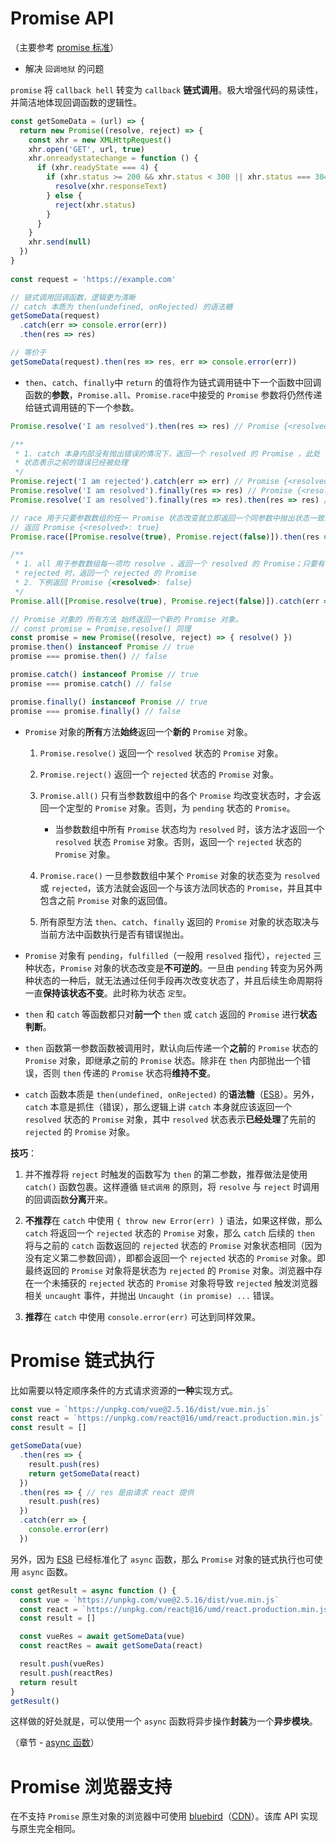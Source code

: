 # Promise API

（主要参考 [promise 标准][promise-standard]）

- 解决 `回调地狱` 的问题

`promise` 将 `callback hell` 转变为 `callback` **链式调用**。极大增强代码的易读性，并简洁地体现回调函数的逻辑性。

```js
const getSomeData = (url) => {
  return new Promise((resolve, reject) => {
    const xhr = new XMLHttpRequest()
    xhr.open('GET', url, true)
    xhr.onreadystatechange = function () {
      if (xhr.readyState === 4) {
        if (xhr.status >= 200 && xhr.status < 300 || xhr.status === 304) {
          resolve(xhr.responseText)
        } else {
          reject(xhr.status)
        }
      }
    }
    xhr.send(null)
  })
}
 
const request = 'https://example.com'

// 链式调用回调函数，逻辑更为清晰
// catch 本质为 then(undefined, onRejected) 的语法糖
getSomeData(request)
  .catch(err => console.error(err))
  .then(res => res)

// 等价于
getSomeData(request).then(res => res, err => console.error(err))
```

- `then`、`catch`、`finally`中 `return` 的值将作为链式调用链中下一个函数中回调函数的**参数**，`Promise.all`、`Promise.race`中接受的 `Promise` 参数将仍然传递给链式调用链的下一个参数。

```js
Promise.resolve('I am resolved').then(res => res) // Promise {<resolved>: "I am resolved"}

/**
 * 1. catch 本身内部没有抛出错误的情况下，返回一个 resolved 的 Promise ，此处 `resolved`
 * 状态表示之前的错误已经被处理
 */
Promise.reject('I am rejected').catch(err => err) // Promise {<resolved>: "I am rejected"}
Promise.resolve('I am resolved').finally(res => res) // Promise {<resolved>: "I am resolved"}
Promise.resolve('I am resolved').finally(res => res).then(res => res) // 同上

// race 用于只要参数数组的任一 Promise 状态改变就立即返回一个同参数中抛出状态一致的 Promise
// 返回 Promise {<resolved>: true}
Promise.race([Promise.resolve(true), Promise.reject(false)]).then(res => res)

/**
 * 1. all 用于参数数组每一项均 resolve ，返回一个 resolved 的 Promise；只要有一项为
 * rejected 时，返回一个 rejected 的 Promise
 * 2. 下例返回 Promise {<resolved>: false}
 */
Promise.all([Promise.resolve(true), Promise.reject(false)]).catch(err => err)

// Promise 对象的 所有方法 始终返回一个新的 Promise 对象。
// const promise = Promise.resolve() 同理
const promise = new Promise((resolve, reject) => { resolve() })
promise.then() instanceof Promise // true
promise === promise.then() // false

promise.catch() instanceof Promise // true
promise === promise.catch() // false

promise.finally() instanceof Promise // true
promise === promise.finally() // false
```

- `Promise` 对象的**所有**方法**始终**返回一个**新的** `Promise` 对象。

    1. `Promise.resolve()` 返回一个 `resolved` 状态的 `Promise` 对象。

    2. `Promise.reject()` 返回一个 `rejected` 状态的 `Promise` 对象。

    3. `Promise.all()` 只有当参数数组中的各个 `Promise` 均改变状态时，才会返回一个定型的 `Promise` 对象。否则，为 `pending` 状态的 `Promise`。
    
        - 当参数数组中所有 `Promise` 状态均为 `resolved` 时，该方法才返回一个 `resolved` 状态 `Promise` 对象。否则，返回一个 `rejected` 状态的 `Promise` 对象。

    4. `Promise.race()` 一旦参数数组中某个 `Promise` 对象的状态变为 `resolved` 或 `rejected`，该方法就会返回一个与该方法同状态的 `Promise`，并且其中包含之前 `Promise` 对象的返回值。

    5. 所有原型方法 `then`、`catch`、`finally` 返回的 `Promise` 对象的状态取决与当前方法中函数执行是否有错误抛出。

- `Promise` 对象有 `pending`，`fulfilled`（一般用 `resolved` 指代），`rejected` 三种状态，`Promise` 对象的状态改变是**不可逆的**。一旦由 `pending` 转变为另外两种状态的一种后，就无法通过任何手段再次改变状态了，并且后续生命周期将一直**保持该状态不变**。此时称为状态 `定型`。

- `then` 和 `catch` 等函数都只对**前一个** `then` 或 `catch` 返回的 `Promise` 进行**状态判断**。

- `then` 函数第一参数函数被调用时，默认向后传递一个**之前**的 `Promise` 状态的 `Promise` 对象，即继承之前的 `Promise` 状态。除非在 `then` 内部抛出一个错误，否则 `then` 传递的 `Promise` 状态将**维持不变**。

- `catch` 函数本质是 `then(undefined, onRejected)` 的**语法糖**（[ES8][es8-promise-catch]）。另外，`catch` 本意是抓住（错误），那么逻辑上讲 `catch` 本身就应该返回一个 `resolved` 状态的 `Promise` 对象，其中 `resolved` 状态表示**已经处理**了先前的 `rejected` 的 `Promise` 对象。

**技巧**：

1. 并不推荐将 `reject` 时触发的函数写为 `then` 的第二参数，推荐做法是使用 `catch()` 函数包裹。这样遵循 `链式调用` 的原则，将 `resolve` 与 `reject` 时调用的回调函数**分离**开来。

2. **不推荐**在 `catch` 中使用 `{ throw new Error(err) }` 语法，如果这样做，那么 `catch` 将返回一个 `rejected` 状态的 `Promise` 对象，那么 `catch` 后续的 `then` 将与之前的 `catch` 函数返回的 `rejected` 状态的 `Promise` 对象状态相同（因为没有定义第二参数回调），即都会返回一个 `rejected` 状态的 `Promise` 对象。即最终返回的 `Promise` 对象将是状态为 `rejected` 的 `Promise` 对象。浏览器中存在一个未捕获的 `rejected` 状态的 `Promise` 对象将导致 `rejected` 触发浏览器相关 `uncaught` 事件，并抛出 `Uncaught (in promise) ...` 错误。

3. **推荐**在 `catch` 中使用 `console.error(err)` 可达到同样效果。

[es8-promise-catch]:https://www.ecma-international.org/ecma-262/8.0/#sec-promise.prototype.catch

[promise-standard]:https://promisesaplus.com/

# Promise 链式执行

比如需要以特定顺序条件的方式请求资源的**一种**实现方式。

```js
const vue = `https://unpkg.com/vue@2.5.16/dist/vue.min.js`
const react = `https://unpkg.com/react@16/umd/react.production.min.js`
const result = []

getSomeData(vue)
  .then(res => {
    result.push(res)
    return getSomeData(react)
  })
  .then(res => { // res 是由请求 react 提供
    result.push(res)
  })
  .catch(err => {
    console.error(err)
  })
```

另外，因为 [ES8][ES7-async-function] 已经标准化了 `async` 函数，那么 `Promise` 对象的链式执行也可使用 `async` 函数。

```js
const getResult = async function () {
  const vue = `https://unpkg.com/vue@2.5.16/dist/vue.min.js`
  const react = `https://unpkg.com/react@16/umd/react.production.min.js`
  const result = []

  const vueRes = await getSomeData(vue)
  const reactRes = await getSomeData(react)

  result.push(vueRes)
  result.push(reactRes)
  return result
}
getResult()
```

这样做的好处就是，可以使用一个 `async` 函数将异步操作**封装**为一个**异步模块**。

（章节 - [async 函数](js-async-function.md)）

[ES7-async-function]:https://www.ecma-international.org/ecma-262/#sec-async-function-definitions

# Promise 浏览器支持

在不支持 `Promise` 原生对象的浏览器中可使用 [bluebird][bluebird]（[CDN][bluebird-CDN]）。该库 API 实现与原生完全相同。

[bluebird]:http://bluebirdjs.com/docs/api/new-promise.html

[bluebird-CDN]:http://www.bootcdn.cn/bluebird/
